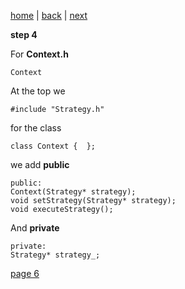 [home](./page01.md) | [back](./page04.md) | [next](./page06.md)

**step 4**

For **Context.h**
```
Context
```
At the top we
```
#include "Strategy.h"
```
for the class
```
class Context {  };
```
we add **public**
```
public:
Context(Strategy* strategy);
void setStrategy(Strategy* strategy);
void executeStrategy();
```
And **private**
```
private:
Strategy* strategy_;
```
   


[page 6](./page06.md)

